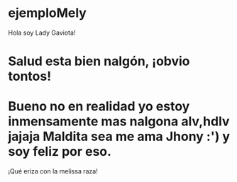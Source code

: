 # ejemploMely
Hola soy Lady Gaviota!
<h1>
Salud esta bien nalgón, ¡obvio tontos! <br><br>
Bueno no en realidad yo estoy inmensamente mas nalgona alv,hdlv jajaja Maldita sea me ama Jhony :') y soy feliz por eso.
</h1>

<div> ¡Qué eriza con la melissa raza!</div>
